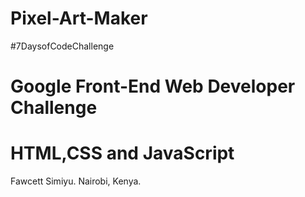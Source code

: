 # Pixel-Art-Maker
#7DaysofCodeChallenge
# Google Front-End Web Developer Challenge 
# HTML,CSS and JavaScript
Fawcett Simiyu.
Nairobi, Kenya.
